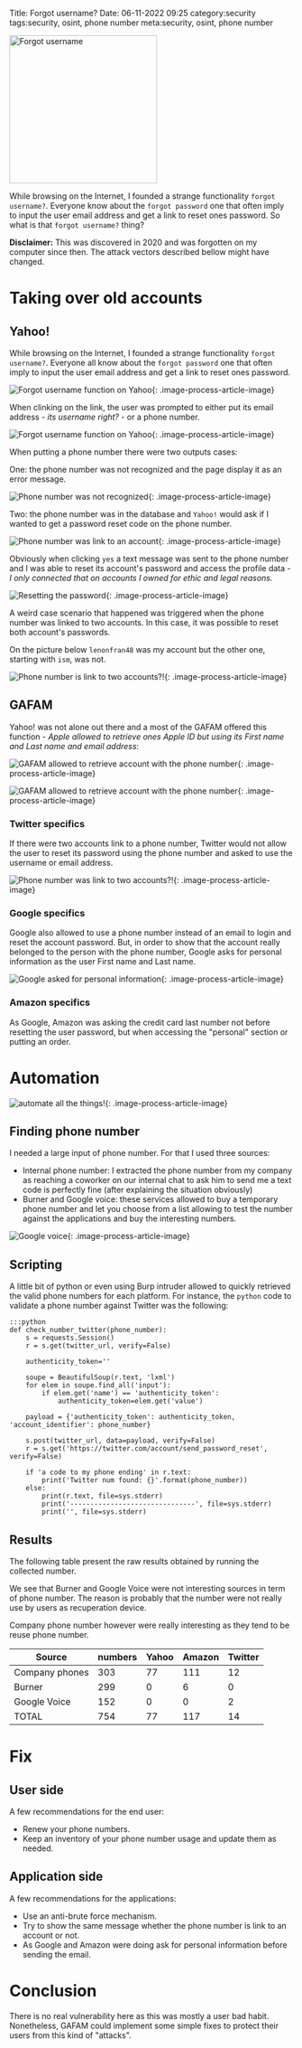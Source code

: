 Title: Forgot username?
Date: 06-11-2022 09:25
category:security
tags:security, osint, phone number
meta:security, osint, phone number

<img class="align-left" src="/media/2022.06/forgot.jpg" alt="Forgot username" width="262">

While browsing on the Internet,
I founded a strange functionality `forgot username?`. Everyone know about the `forgot password` one that
often imply to input the user email address and get a link to reset ones password. So what is that
`forgot username?` thing?

<!-- PELICAN_END_SUMMARY -->

**Disclaimer:** This was discovered in 2020 and was forgotten on my computer since then.
The attack vectors described bellow might have changed.

# Taking over old accounts

## Yahoo!

While browsing on the Internet,
I founded a strange functionality `forgot username?`. Everyone all know about the `forgot password` one that
often imply to input the user email address and get a link to reset ones password.

![Forgot username function on Yahoo](/media/2022.06/yahoo_01.png){: .image-process-article-image}

When clinking on the link, the user was prompted to either put its email address - *its username right?* -
or a phone number.

![Forgot username function on Yahoo](/media/2022.06/yahoo_02.png){: .image-process-article-image}

When putting a phone number there were two outputs cases:

One: the phone number was not recognized and the page display it as an error message.

![Phone number was not recognized](/media/2022.06/yahoo_03.png){: .image-process-article-image}

Two: the phone number was in the database and `Yahoo!` would ask if I wanted to get a password
reset code on the phone number.

![Phone number was link to an account](/media/2022.06/yahoo_05.png){: .image-process-article-image}

Obviously when clicking `yes` a text message was sent to the phone number and I was able to
reset its account's password and access the profile data - *I only connected that on accounts I owned for ethic and legal reasons.*

![Resetting the password](/media/2022.06/yahoo_06.png){: .image-process-article-image}

A weird case scenario that happened was triggered when the phone number was linked to two accounts.
In this case, it was possible to reset both account's passwords.

On the picture below `lenonfran48` was my account but the other one, starting with `ism`, was not.

![Phone number is link to two accounts?!](/media/2022.06/yahoo_04.png){: .image-process-article-image}

## GAFAM

Yahoo! was not alone out there and a most of the GAFAM offered this function - *Apple allowed to 
retrieve ones Apple ID but using its First name and Last name and email address*:

![GAFAM allowed to retrieve account with the phone number](/media/2022.06/gafam_01.png){: .image-process-article-image}

![GAFAM allowed to retrieve account with the phone number](/media/2022.06/gafam_02.png){: .image-process-article-image}

### Twitter specifics

If there were two accounts link to a phone number, Twitter would not allow the user to reset its password using the
phone number and asked to use the username or email address.

![Phone number was link to two accounts?!](/media/2022.06/twitter_5.png){: .image-process-article-image}

### Google specifics

Google also allowed to use a phone number instead of an email to login and reset the account
password. But, in order to show that the account really belonged to the person
with the phone number, Google asks for personal information as the user First name and Last name.

![Google asked for personal information](/media/2022.06/google_05.png){: .image-process-article-image}

### Amazon specifics

As Google, Amazon was asking the credit card last number not before resetting the user password, but when accessing the
"personal" section or putting an order.

# Automation

![automate all the things!](/media/2022.06/automate.jpg){: .image-process-article-image}

## Finding phone number

I needed a large input of phone number. For that I used three sources:

* Internal phone number: I extracted the phone number from my company as reaching a coworker on our internal
chat to ask him to send me a text code is perfectly fine (after explaining the situation obviously)
* Burner and Google voice: these services allowed to buy a temporary phone number and let you choose from a list
allowing to test the number against the applications and buy the interesting numbers.

![Google voice](/media/2022.06/google_voice.png){: .image-process-article-image}

## Scripting

A little bit of python or even using Burp intruder allowed to quickly retrieved the valid
phone numbers for each platform.
For instance, the `python` code to validate a phone number against Twitter was the following:

    :::python
    def check_number_twitter(phone_number):
        s = requests.Session()
        r = s.get(twitter_url, verify=False)

        authenticity_token=''

        soupe = BeautifulSoup(r.text, 'lxml')
        for elem in soupe.find_all('input'):
            if elem.get('name') == 'authenticity_token':
                authenticity_token=elem.get('value')

        payload = {'authenticity_token': authenticity_token, 'account_identifier': phone_number}

        s.post(twitter_url, data=payload, verify=False)
        r = s.get('https://twitter.com/account/send_password_reset', verify=False)

        if 'a code to my phone ending' in r.text:
            print('Twitter num found: {}'.format(phone_number))
        else:
            print(r.text, file=sys.stderr)
            print('-------------------------------', file=sys.stderr)
            print('', file=sys.stderr)


## Results

The following table present the raw results obtained by running the collected number.

We see that Burner and Google Voice were not interesting sources in term of phone number.
The reason is probably that the number were not really use by users as recuperation device.

Company phone number however were really interesting as they tend to be reuse phone number.

| Source         | numbers | Yahoo | Amazon | Twitter |
|----------------|---------|-------|--------|---------|
| Company phones | 303     | 77    | 111    | 12      |
| Burner         | 299     | 0     | 6      | 0       |
| Google Voice   | 152     | 0     | 0      | 2       |
| TOTAL          | 754     | 77    | 117    | 14      |

# Fix

## User side

A few recommendations for the end user:

* Renew your phone numbers.
* Keep an inventory of your phone number usage and update them as needed.

## Application side

A few recommendations for the applications:

* Use an anti-brute force mechanism.
* Try to show the same message whether the phone number is link to an account or not.
* As Google and Amazon were doing ask for personal information before sending the email.

# Conclusion

There is no real vulnerability here as this was mostly a user bad habit. Nonetheless, GAFAM could
implement some simple fixes to protect their users from this kind of "attacks".


